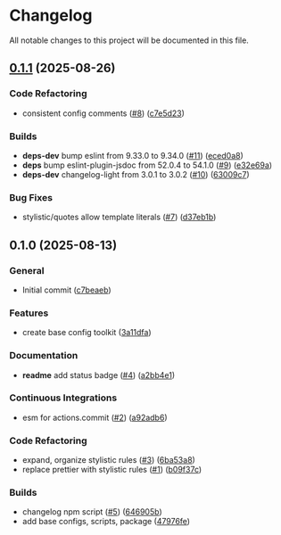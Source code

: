 # Changelog

All notable changes to this project will be documented in this file.

## [0.1.1](https://github.com/cdcabrera/eslint-config-toolkit/compare/05f0345bd047f76964a6bc500913aca8022e3d5d...eced0a8a7275867ecbdae31c54415a946d2a1b65) (2025-08-26)


### Code Refactoring
*  consistent config comments ([#8](https://github.com/cdcabrera/eslint-config-toolkit/pull/8)) ([c7e5d23](https://github.com/cdcabrera/eslint-config-toolkit/commit/c7e5d2358169aded67e72a242563bdf0ec711b7c))

### Builds
* **deps-dev** bump eslint from 9.33.0 to 9.34.0 ([#11](https://github.com/cdcabrera/eslint-config-toolkit/pull/11)) ([eced0a8](https://github.com/cdcabrera/eslint-config-toolkit/commit/eced0a8a7275867ecbdae31c54415a946d2a1b65))
* **deps** bump eslint-plugin-jsdoc from 52.0.4 to 54.1.0 ([#9](https://github.com/cdcabrera/eslint-config-toolkit/pull/9)) ([e32e69a](https://github.com/cdcabrera/eslint-config-toolkit/commit/e32e69a4502eee19abdcd0933c1da4fd15898001))
* **deps-dev** changelog-light from 3.0.1 to 3.0.2 ([#10](https://github.com/cdcabrera/eslint-config-toolkit/pull/10)) ([63009c7](https://github.com/cdcabrera/eslint-config-toolkit/commit/63009c769c318b6b66b061a0b46eb34ba0d9db97))

### Bug Fixes
*  stylistic/quotes allow template literals ([#7](https://github.com/cdcabrera/eslint-config-toolkit/pull/7)) ([d37eb1b](https://github.com/cdcabrera/eslint-config-toolkit/commit/d37eb1b3e20b2fc020ec0b24fe0806b1492893c1))

## 0.1.0 (2025-08-13)


### General
*  Initial commit  ([c7beaeb](https://github.com/cdcabrera/eslint-config-toolkit/commit/c7beaeb9515d92b08bbef46f12d304be1087e1ec))

### Features
*  create base config toolkit  ([3a11dfa](https://github.com/cdcabrera/eslint-config-toolkit/commit/3a11dfa7878464cd68567540ace408ea08f2384d))

### Documentation
* **readme** add status badge ([#4](https://github.com/cdcabrera/eslint-config-toolkit/pull/4)) ([a2bb4e1](https://github.com/cdcabrera/eslint-config-toolkit/commit/a2bb4e1c33ce1132a061b66a13f83bb5eeb91799))

### Continuous Integrations
*  esm for actions.commit ([#2](https://github.com/cdcabrera/eslint-config-toolkit/pull/2)) ([a92adb6](https://github.com/cdcabrera/eslint-config-toolkit/commit/a92adb66f4450f03497d42b868063bd8d6d0a2b3))

### Code Refactoring
*  expand, organize stylistic rules ([#3](https://github.com/cdcabrera/eslint-config-toolkit/pull/3)) ([6ba53a8](https://github.com/cdcabrera/eslint-config-toolkit/commit/6ba53a8cedc7a2d77ec9b7ea76942836a51f7b9b))
*  replace prettier with stylistic rules ([#1](https://github.com/cdcabrera/eslint-config-toolkit/pull/1)) ([b09f37c](https://github.com/cdcabrera/eslint-config-toolkit/commit/b09f37cf790e0bd9d4e14908473786f5282bb8b1))

### Builds
*  changelog npm script ([#5](https://github.com/cdcabrera/eslint-config-toolkit/pull/5)) ([646905b](https://github.com/cdcabrera/eslint-config-toolkit/commit/646905b0b24fb7cb8bf74ddf0f05b6d3cbc9f92c))
*  add base configs, scripts, package  ([47976fe](https://github.com/cdcabrera/eslint-config-toolkit/commit/47976fe9bde2ce21fc44dd79112c80fd2e184d8e))
